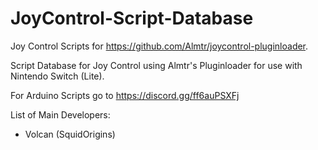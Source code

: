 # JoyControl-Script-Database
Joy Control Scripts for https://github.com/Almtr/joycontrol-pluginloader.

Script Database for Joy Control using Almtr's Pluginloader for use with Nintendo Switch (Lite).

For Arduino Scripts go to https://discord.gg/ff6auPSXFj

List of Main Developers:

- Volcan (SquidOrigins)
